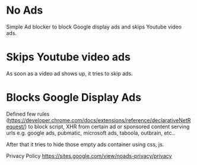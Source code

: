 # No Ads
Simple Ad blocker to block Google display ads and skips Youtube video ads.

# Skips Youtube video ads
As soon as a video ad shows up, it tries to skip ads.

# Blocks Google Display Ads
Defined few rules (https://developer.chrome.com/docs/extensions/reference/declarativeNetRequest/) to block script, XHR from certain ad or sponsored content serving urls e.g. google ads, pubmatic, microsoft ads, taboola, outbrain, etc..

After that it tries to hide those empty ads container using css, js.

Privacy Policy https://sites.google.com/view/noads-privacy/privacy
